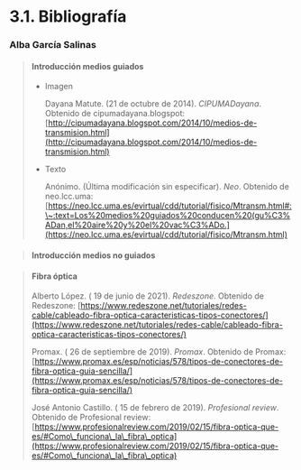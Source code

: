 # 3.1. Bibliografía

### Alba García Salinas

> #### Introducción medios guiados
>
> *   Imagen
>
>     Dayana Matute. (21 de octubre de 2014). _CIPUMADayana_. Obtenido de cipumadayana.blogspot: [http://cipumadayana.blogspot.com/2014/10/medios-de-transmision.html](http://cipumadayana.blogspot.com/2014/10/medios-de-transmision.html)
> *   Texto
>
>     Anónimo. (Última modificación sin especificar). _Neo_. Obtenido de neo.lcc.uma: [https://neo.lcc.uma.es/evirtual/cdd/tutorial/fisico/Mtransm.html#:\~:text=Los%20medios%20guiados%20conducen%20(gu%C3%ADan,el%20aire%20y%20el%20vac%C3%ADo.](https://neo.lcc.uma.es/evirtual/cdd/tutorial/fisico/Mtransm.html)
>
>

> #### Introducción medios no guiados

> #### Fibra óptica
>
> Alberto López. ( 19 de junio de 2021). _Redeszone_. Obtenido de Redeszone: [https://www.redeszone.net/tutoriales/redes-cable/cableado-fibra-optica-caracteristicas-tipos-conectores/](https://www.redeszone.net/tutoriales/redes-cable/cableado-fibra-optica-caracteristicas-tipos-conectores/)
>
> Promax. ( 26 de septiembre de 2019). _Promax_. Obtenido de Promax: [https://www.promax.es/esp/noticias/578/tipos-de-conectores-de-fibra-optica-guia-sencilla/](https://www.promax.es/esp/noticias/578/tipos-de-conectores-de-fibra-optica-guia-sencilla/)
>
> José Antonio Castillo. ( 15 de febrero de 2019). _Profesional review_. Obtenido de Profesional review: [https://www.profesionalreview.com/2019/02/15/fibra-optica-que-es/#Como\_funciona\_la\_fibra\_optica](https://www.profesionalreview.com/2019/02/15/fibra-optica-que-es/#Como\_funciona\_la\_fibra\_optica)
